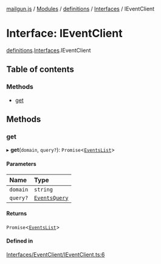 [mailgun.js](../README.md) / [Modules](../modules.md) / [definitions](../modules/definitions.md) / [Interfaces](../modules/definitions.Interfaces.md) / IEventClient

# Interface: IEventClient

[definitions](../modules/definitions.md).[Interfaces](../modules/definitions.Interfaces.md).IEventClient

## Table of contents

### Methods

- [get](definitions.Interfaces.IEventClient.md#get)

## Methods

### get

▸ **get**(`domain`, `query?`): `Promise`\<[`EventsList`](../modules/definitions.md#eventslist)\>

#### Parameters

| Name | Type |
| :------ | :------ |
| `domain` | `string` |
| `query?` | [`EventsQuery`](../modules/definitions.md#eventsquery) |

#### Returns

`Promise`\<[`EventsList`](../modules/definitions.md#eventslist)\>

#### Defined in

[Interfaces/EventClient/IEventClient.ts:6](https://github.com/mailgun/mailgun.js/blob/aa3958c/lib/Interfaces/EventClient/IEventClient.ts#L6)
